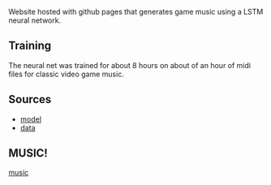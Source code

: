 Website hosted with github pages that generates game music using a LSTM neural network.

## Training
The neural net was trained for about 8 hours on about of an hour of midi files for classic video game music.

## Sources
* [model](https://towardsdatascience.com/how-to-generate-music-using-a-lstm-neural-network-in-keras-68786834d4c5)
* [data](https://bitmidi.com/)

## MUSIC!
[music](song.mp3)
